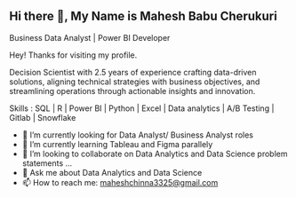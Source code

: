 ## Hi there 👋, My Name is Mahesh Babu Cherukuri

Business Data Analyst | Power BI Developer

Hey! Thanks for visiting my profile.

Decision Scientist with 2.5 years of experience crafting data-driven solutions, aligning technical strategies with business objectives, and streamlining operations through actionable insights and innovation.

Skills : SQL | R | Power BI | Python | Excel | Data analytics | A/B Testing | Gitlab | Snowflake

- 🔭 I’m currently looking for Data Analyst/ Business Analyst roles
- 🌱 I’m currently learning Tableau and Figma parallely
- 👯 I’m looking to collaborate on Data Analytics and Data Science problem statements ...
- 💬 Ask me about Data Analytics and Data Science
- 📫 How to reach me: maheshchinna3325@gmail.com

<!--
**maheshbabu3325/maheshbabu3325** is a ✨ _special_ ✨ repository because its `README.md` (this file) appears on your GitHub profile.

Here are some ideas to get you started:

- 🔭 I’m currently not working
- 🌱 I’m currently learning Tableau and Figma
- 👯 I’m looking to collaborate on Data Analytics and Data Science problems ...
- 💬 Ask me about Data Analytics and Data Science
- 📫 How to reach me: maheshchinna3325@gmail.com
- 😄 Pronouns: He/Him
-->
